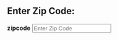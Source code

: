 ## Enter Zip Code:
</div>
<div class="container">
   <label for="zcope"><b>zipcode</b></label>
   <input type="text" placeholder="Enter Zip Code" name="zcode" required>
</div>
